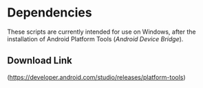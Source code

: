 # Dependencies

These scripts are currently intended for use on Windows, after the installation of Android Platform Tools (*Android Device Bridge*).

## Download Link

(https://developer.android.com/studio/releases/platform-tools)